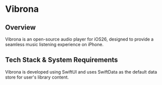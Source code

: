 <h1>Vibrona</h1>

<h2>Overview</h2>

<p>Vibrona is an open-source audio player for iOS26, designed to provide a seamless music listening experience on iPhone.</p>

<h2>Tech Stack & System Requirements</h2>

<p>Vibrona is developed using SwiftUI and uses SwiftData as the default data store for user's library content.</p>